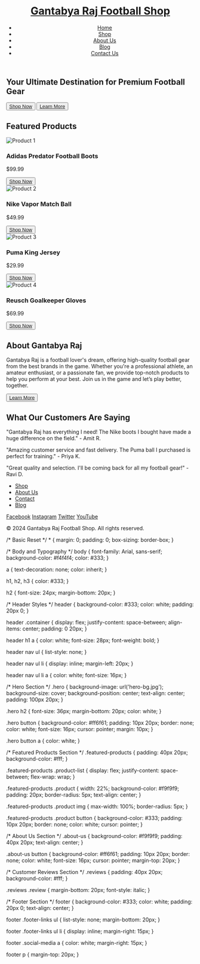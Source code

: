<!DOCTYPE html>
<html lang="en">
<head>
  <meta charset="UTF-8">
  <meta name="viewport" content="width=device-width, initial-scale=1.0">
  <title>Gantabya Raj Football Shop</title>
  <link rel="stylesheet" href="styles.css">
</head>
<body>

  <!-- Header Section -->
  <header>
    <div class="container">
      <h1><a href="#">Gantabya Raj Football Shop</a></h1>
      <nav>
        <ul>
          <li><a href="#">Home</a></li>
          <li><a href="#">Shop</a></li>
          <li><a href="#">About Us</a></li>
          <li><a href="#">Blog</a></li>
          <li><a href="#">Contact Us</a></li>
        </ul>
      </nav>
    </div>
  </header>

  <!-- Hero Section -->
  <section class="hero">
    <div class="container">
      <h2>Your Ultimate Destination for Premium Football Gear</h2>
      <button><a href="#">Shop Now</a></button>
      <button><a href="#">Learn More</a></button>
    </div>
  </section>

  <!-- Featured Products Section -->
  <section class="featured-products">
    <div class="container">
      <h2>Featured Products</h2>
      <div class="product-list">
        <div class="product">
          <img src="product1.jpg" alt="Product 1">
          <h3>Adidas Predator Football Boots</h3>
          <p>$99.99</p>
          <button><a href="#">Shop Now</a></button>
        </div>
        <div class="product">
          <img src="product2.jpg" alt="Product 2">
          <h3>Nike Vapor Match Ball</h3>
          <p>$49.99</p>
          <button><a href="#">Shop Now</a></button>
        </div>
        <div class="product">
          <img src="product3.jpg" alt="Product 3">
          <h3>Puma King Jersey</h3>
          <p>$29.99</p>
          <button><a href="#">Shop Now</a></button>
        </div>
        <div class="product">
          <img src="product4.jpg" alt="Product 4">
          <h3>Reusch Goalkeeper Gloves</h3>
          <p>$69.99</p>
          <button><a href="#">Shop Now</a></button>
        </div>
      </div>
    </div>
  </section>

  <!-- About Us Section -->
  <section class="about-us">
    <div class="container">
      <h2>About Gantabya Raj</h2>
      <p>Gantabya Raj is a football lover's dream, offering high-quality football gear from the best brands in the game. Whether you're a professional athlete, an amateur enthusiast, or a passionate fan, we provide top-notch products to help you perform at your best. Join us in the game and let’s play better, together.</p>
      <button><a href="#">Learn More</a></button>
    </div>
  </section>

  <!-- Customer Reviews Section -->
  <section class="reviews">
    <div class="container">
      <h2>What Our Customers Are Saying</h2>
      <div class="review">
        <p>"Gantabya Raj has everything I need! The Nike boots I bought have made a huge difference on the field." - Amit R.</p>
      </div>
      <div class="review">
        <p>"Amazing customer service and fast delivery. The Puma ball I purchased is perfect for training." - Priya K.</p>
      </div>
      <div class="review">
        <p>"Great quality and selection. I'll be coming back for all my football gear!" - Ravi D.</p>
      </div>
    </div>
  </section>

  <!-- Footer Section -->
  <footer>
    <div class="container">
      <div class="footer-links">
        <ul>
          <li><a href="#">Shop</a></li>
          <li><a href="#">About Us</a></li>
          <li><a href="#">Contact</a></li>
          <li><a href="#">Blog</a></li>
        </ul>
      </div>
      <div class="social-media">
        <a href="#">Facebook</a>
        <a href="#">Instagram</a>
        <a href="#">Twitter</a>
        <a href="#">YouTube</a>
      </div>
      <p>&copy; 2024 Gantabya Raj Football Shop. All rights reserved.</p>
    </div>
  </footer>

</body>
</html>
/* Basic Reset */
* {
  margin: 0;
  padding: 0;
  box-sizing: border-box;
}

/* Body and Typography */
body {
  font-family: Arial, sans-serif;
  background-color: #f4f4f4;
  color: #333;
}

a {
  text-decoration: none;
  color: inherit;
}

h1, h2, h3 {
  color: #333;
}

h2 {
  font-size: 24px;
  margin-bottom: 20px;
}

/* Header Styles */
header {
  background-color: #333;
  color: white;
  padding: 20px 0;
}

header .container {
  display: flex;
  justify-content: space-between;
  align-items: center;
  padding: 0 20px;
}

header h1 a {
  color: white;
  font-size: 28px;
  font-weight: bold;
}

header nav ul {
  list-style: none;
}

header nav ul li {
  display: inline;
  margin-left: 20px;
}

header nav ul li a {
  color: white;
  font-size: 16px;
}

/* Hero Section */
.hero {
  background-image: url('hero-bg.jpg');
  background-size: cover;
  background-position: center;
  text-align: center;
  padding: 100px 20px;
}

.hero h2 {
  font-size: 36px;
  margin-bottom: 20px;
  color: white;
}

.hero button {
  background-color: #ff6f61;
  padding: 10px 20px;
  border: none;
  color: white;
  font-size: 16px;
  cursor: pointer;
  margin: 10px;
}

.hero button a {
  color: white;
}

/* Featured Products Section */
.featured-products {
  padding: 40px 20px;
  background-color: #fff;
}

.featured-products .product-list {
  display: flex;
  justify-content: space-between;
  flex-wrap: wrap;
}

.featured-products .product {
  width: 22%;
  background-color: #f9f9f9;
  padding: 20px;
  border-radius: 5px;
  text-align: center;
}

.featured-products .product img {
  max-width: 100%;
  border-radius: 5px;
}

.featured-products .product button {
  background-color: #333;
  padding: 10px 20px;
  border: none;
  color: white;
  cursor: pointer;
}

/* About Us Section */
.about-us {
  background-color: #f9f9f9;
  padding: 40px 20px;
  text-align: center;
}

.about-us button {
  background-color: #ff6f61;
  padding: 10px 20px;
  border: none;
  color: white;
  font-size: 16px;
  cursor: pointer;
  margin-top: 20px;
}

/* Customer Reviews Section */
.reviews {
  padding: 40px 20px;
  background-color: #fff;
}

.reviews .review {
  margin-bottom: 20px;
  font-style: italic;
}

/* Footer Section */
footer {
  background-color: #333;
  color: white;
  padding: 20px 0;
  text-align: center;
}

footer .footer-links ul {
  list-style: none;
  margin-bottom: 20px;
}

footer .footer-links ul li {
  display: inline;
  margin-right: 15px;
}

footer .social-media a {
  color: white;
  margin-right: 15px;
}

footer p {
  margin-top: 20px;
}


<!---
gantabya123/gantabya123 is a ✨ special ✨ repository because its `README.md` (this file) appears on your GitHub profile.
You can click the Preview link to take a look at your changes.
--->
